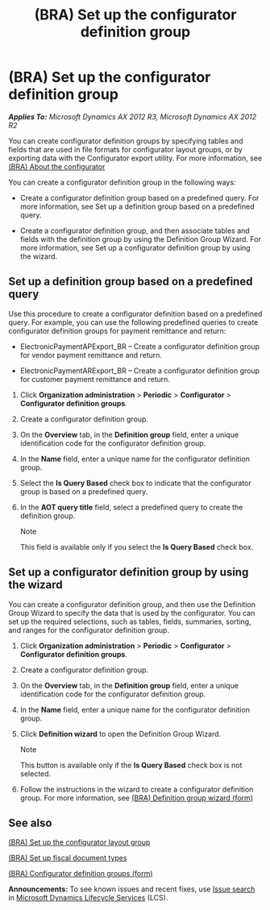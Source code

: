 ﻿---
title: (BRA) Set up the configurator definition group
TOCTitle: (BRA) Set up the configurator definition group
ms:assetid: fa4f9d51-23b0-4667-bb82-21cebd5dd4b1
ms:mtpsurl: https://technet.microsoft.com/en-us/library/JJ730983(v=AX.60)
ms:contentKeyID: 49675212
ms.date: 04/18/2014
mtps_version: v=AX.60
f1_keywords:
- configurator definition group
- Definition Group Wizard
- electronic remittance
- electronic return
---

# (BRA) Set up the configurator definition group 


_**Applies To:** Microsoft Dynamics AX 2012 R3, Microsoft Dynamics AX 2012 R2_

You can create configurator definition groups by specifying tables and fields that are used in file formats for configurator layout groups, or by exporting data with the Configurator export utility. For more information, see [(BRA) About the configurator](bra-about-the-configurator.md)

You can create a configurator definition group in the following ways:

  - Create a configurator definition group based on a predefined query. For more information, see Set up a definition group based on a predefined query.

  - Create a configurator definition group, and then associate tables and fields with the definition group by using the Definition Group Wizard. For more information, see Set up a configurator definition group by using the wizard.

## Set up a definition group based on a predefined query

Use this procedure to create a configurator definition based on a predefined query. For example, you can use the following predefined queries to create configurator definition groups for payment remittance and return:

  - ElectronicPaymentAPExport\_BR – Create a configurator definition group for vendor payment remittance and return.

  - ElectronicPaymentARExport\_BR – Create a configurator definition group for customer payment remittance and return.

<!-- end list -->

1.  Click **Organization administration** \> **Periodic** \> **Configurator** \> **Configurator definition groups**.

2.  Create a configurator definition group.

3.  On the **Overview** tab, in the **Definition group** field, enter a unique identification code for the configurator definition group.

4.  In the **Name** field, enter a unique name for the configurator definition group.

5.  Select the **Is Query Based** check box to indicate that the configurator group is based on a predefined query.

6.  In the **AOT query title** field, select a predefined query to create the definition group.
    

    > [!NOTE]
    > <P>This field is available only if you select the <STRONG>Is Query Based</STRONG> check box.</P>



## Set up a configurator definition group by using the wizard

You can create a configurator definition group, and then use the Definition Group Wizard to specify the data that is used by the configurator. You can set up the required selections, such as tables, fields, summaries, sorting, and ranges for the configurator definition group.

1.  Click **Organization administration** \> **Periodic** \> **Configurator** \> **Configurator definition groups**.

2.  Create a configurator definition group.

3.  On the **Overview** tab, in the **Definition group** field, enter a unique identification code for the configurator definition group.

4.  In the **Name** field, enter a unique name for the configurator definition group.

5.  Click **Definition wizard** to open the Definition Group Wizard.
    

    > [!NOTE]
    > <P>This button is available only if the <STRONG>Is Query Based</STRONG> check box is not selected.</P>



6.  Follow the instructions in the wizard to create a configurator definition group. For more information, see [(BRA) Definition group wizard (form)](https://technet.microsoft.com/en-us/library/jj863740\(v=ax.60\))

## See also

[(BRA) Set up the configurator layout group](bra-set-up-the-configurator-layout-group.md)

[(BRA) Set up fiscal document types](bra-set-up-fiscal-document-types.md)

[(BRA) Configurator definition groups (form)](https://technet.microsoft.com/en-us/library/jj730968\(v=ax.60\))

  
**Announcements:** To see known issues and recent fixes, use [Issue search](http://go.microsoft.com/fwlink/?linkid=389258) in [Microsoft Dynamics Lifecycle Services](http://go.microsoft.com/fwlink/?linkid=306505) (LCS).

